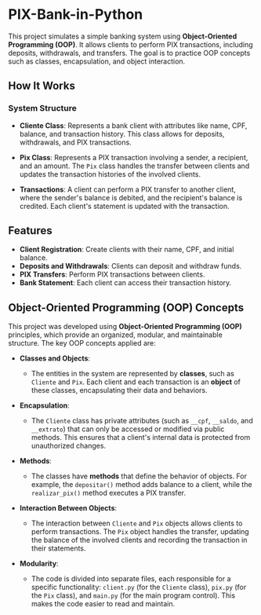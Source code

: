 # PIX-Bank-in-Python
This project simulates a simple banking system using **Object-Oriented Programming (OOP)**. It allows clients to perform PIX transactions, including deposits, withdrawals, and transfers. The goal is to practice OOP concepts such as classes, encapsulation, and object interaction.

## How It Works

### System Structure

- **Cliente Class**: Represents a bank client with attributes like name, CPF, balance, and transaction history. This class allows for deposits, withdrawals, and PIX transactions.

- **Pix Class**: Represents a PIX transaction involving a sender, a recipient, and an amount. The `Pix` class handles the transfer between clients and updates the transaction histories of the involved clients.

- **Transactions**: A client can perform a PIX transfer to another client, where the sender's balance is debited, and the recipient's balance is credited. Each client's statement is updated with the transaction.


## Features

- **Client Registration**: Create clients with their name, CPF, and initial balance.
- **Deposits and Withdrawals**: Clients can deposit and withdraw funds.
- **PIX Transfers**: Perform PIX transactions between clients.
- **Bank Statement**: Each client can access their transaction history.

## Object-Oriented Programming (OOP) Concepts

This project was developed using **Object-Oriented Programming (OOP)** principles, which provide an organized, modular, and maintainable structure. The key OOP concepts applied are:

- **Classes and Objects**:
  - The entities in the system are represented by **classes**, such as `Cliente` and `Pix`. Each client and each transaction is an **object** of these classes, encapsulating their data and behaviors.

- **Encapsulation**:
  - The `Cliente` class has private attributes (such as `__cpf`, `__saldo`, and `__extrato`) that can only be accessed or modified via public methods. This ensures that a client's internal data is protected from unauthorized changes.

- **Methods**:
  - The classes have **methods** that define the behavior of objects. For example, the `depositar()` method adds balance to a client, while the `realizar_pix()` method executes a PIX transfer.

- **Interaction Between Objects**:
  - The interaction between `Cliente` and `Pix` objects allows clients to perform transactions. The `Pix` object handles the transfer, updating the balance of the involved clients and recording the transaction in their statements.

- **Modularity**:
  - The code is divided into separate files, each responsible for a specific functionality: `client.py` (for the `Cliente` class), `pix.py` (for the `Pix` class), and `main.py` (for the main program control). This makes the code easier to read and maintain.
